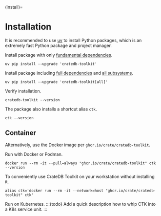 (install)=
# Installation

It is recommended to use [uv] to install Python packages,
which is an extremely fast Python package and project manager.

Install package with only [fundamental dependencies].
```shell
uv pip install --upgrade 'cratedb-toolkit'
```

Install package including [full dependencies] and [all subsystems].
```shell
uv pip install --upgrade 'cratedb-toolkit[all]'
```

Verify installation.
```shell
cratedb-toolkit --version
```

The package also installs a shortcut alias `ctk`.
```shell
ctk --version
```

## Container

Alternatively, use the Docker image per `ghcr.io/crate/cratedb-toolkit`.

Run with Docker or Podman.
```shell
docker run --rm -it --pull=always "ghcr.io/crate/cratedb-toolkit" ctk --version
```

To conveniently use CrateDB Toolkit on your workstation without installing it.
```shell
alias ctk='docker run --rm -it --network=host "ghcr.io/crate/cratedb-toolkit" ctk'
```

Run on Kubernetes.
:::{todo}
Add a quick description how to whip CTK into a K8s service unit.
:::


[fundamental dependencies]: https://github.com/crate/cratedb-toolkit/blob/v0.0.30/pyproject.toml#L85-L110
[full dependencies]: https://github.com/crate/cratedb-toolkit/blob/v0.0.30/pyproject.toml#L148-L150
[all subsystems]: https://github.com/crate/cratedb-toolkit/blob/v0.0.30/pyproject.toml#L112-L114
[uv]: https://docs.astral.sh/uv/
